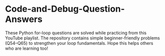 # Code-and-Debug-Question-Answers
These Python for-loop questions are solved while practicing from this YouTube playlist.  The repository contains simple beginner-friendly problems (Q54–Q65) to strengthen your loop fundamentals.  Hope this helps others who are learning too!
